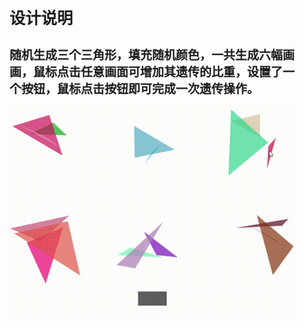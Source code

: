 # 设计说明

## 随机生成三个三角形，填充随机颜色，一共生成六幅画画，鼠标点击任意画面可增加其遗传的比重，设置了一个按钮，鼠标点击按钮即可完成一次遗传操作。

![](https://github.com/yiyiying/work/blob/main/%E5%9B%BE%E7%89%87/%E7%AC%AC%E5%85%AB%E6%AC%A1%E4%BD%9C%E4%B8%9A.gif)
